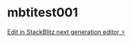 # mbtitest001

[Edit in StackBlitz next generation editor ⚡️](https://stackblitz.com/~/github.com/morimori963/mbtitest001)